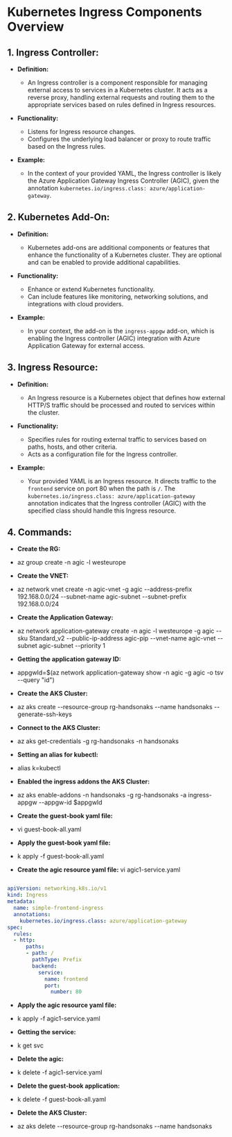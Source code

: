 # Kubernetes Ingress Components Overview

## 1. Ingress Controller:

- **Definition:**
  - An Ingress controller is a component responsible for managing external access to services in a Kubernetes cluster. It acts as a reverse proxy, handling external requests and routing them to the appropriate services based on rules defined in Ingress resources.

- **Functionality:**
  - Listens for Ingress resource changes.
  - Configures the underlying load balancer or proxy to route traffic based on the Ingress rules.

- **Example:**
  - In the context of your provided YAML, the Ingress controller is likely the Azure Application Gateway Ingress Controller (AGIC), given the annotation `kubernetes.io/ingress.class: azure/application-gateway`.

## 2. Kubernetes Add-On:

- **Definition:**
  - Kubernetes add-ons are additional components or features that enhance the functionality of a Kubernetes cluster. They are optional and can be enabled to provide additional capabilities.

- **Functionality:**
  - Enhance or extend Kubernetes functionality.
  - Can include features like monitoring, networking solutions, and integrations with cloud providers.

- **Example:**
  - In your context, the add-on is the `ingress-appgw` add-on, which is enabling the Ingress controller (AGIC) integration with Azure Application Gateway for external access.

## 3. Ingress Resource:

- **Definition:**
  - An Ingress resource is a Kubernetes object that defines how external HTTP/S traffic should be processed and routed to services within the cluster.

- **Functionality:**
  - Specifies rules for routing external traffic to services based on paths, hosts, and other criteria.
  - Acts as a configuration file for the Ingress controller.

- **Example:**
  - Your provided YAML is an Ingress resource. It directs traffic to the `frontend` service on port 80 when the path is `/`. The `kubernetes.io/ingress.class: azure/application-gateway` annotation indicates that the Ingress controller (AGIC) with the specified class should handle this Ingress resource.
## 4. Commands:

- **Create the RG:**
 - az group create -n agic -l westeurope

- **Create the VNET:**
- az network vnet create -n agic-vnet -g agic   --address-prefix 192.168.0.0/24 --subnet-name agic-subnet   --subnet-prefix 192.168.0.0/24

- **Create the Application Gateway:**
- az network application-gateway create -n agic -l westeurope  -g agic --sku Standard_v2 --public-ip-address agic-pip  --vnet-name agic-vnet --subnet agic-subnet --priority 1

- **Getting the application gateway ID:**
- appgwId=$(az network application-gateway show -n agic -g agic -o tsv --query "id") 

 - **Create the AKS Cluster:**
- az aks create --resource-group rg-handsonaks --name handsonaks --generate-ssh-keys

 - **Connect to the AKS Cluster:**
- az aks get-credentials -g rg-handsonaks -n handsonaks

 - **Setting an alias for kubectl:**
- alias k=kubectl

 - **Enabled the ingress addons the AKS Cluster:**
- az aks enable-addons -n handsonaks -g rg-handsonaks -a ingress-appgw --appgw-id $appgwId

- **Create the guest-book yaml file:**
- vi guest-book-all.yaml 

- **Apply the guest-book yaml file:**
- k apply -f guest-book-all.yaml 

- **Create the agic resource yaml file:**
vi agic1-service.yaml

```yaml

apiVersion: networking.k8s.io/v1
kind: Ingress
metadata:
  name: simple-frontend-ingress
  annotations:
    kubernetes.io/ingress.class: azure/application-gateway
spec:
  rules:
  - http:
      paths:
      - path: /
        pathType: Prefix
        backend:
          service:
            name: frontend
            port:
              number: 80

```

- **Apply the agic resource yaml file:**
 - k apply -f agic1-service.yaml 

- **Getting the service:**
 - k get svc

- **Delete the agic:**
 - k delete -f agic1-service.yaml

- **Delete the guest-book application:**
-  k delete -f guest-book-all.yaml

- **Delete the AKS Cluster:**
- az aks delete --resource-group rg-handsonaks --name handsonaks



